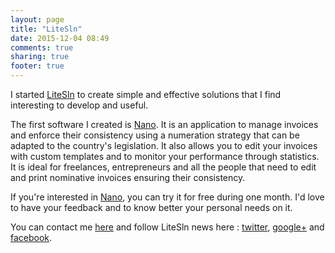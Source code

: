 ```yaml
---
layout: page
title: "LiteSln"
date: 2015-12-04 08:49
comments: true
sharing: true
footer: true
---
```


I started [LiteSln](http://litesln.com) to create simple and effective solutions that I find interesting to develop and useful.

The first software I created is [Nano](https://nano.litesln.com). It is an application to manage invoices and enforce their consistency using a numeration strategy that can be adapted to the country's legislation. It also allows you to edit your invoices with custom templates and to monitor your performance through statistics.  
It is ideal for freelances, entrepreneurs and all the people that need to edit and print nominative invoices ensuring their consistency.

If you're interested in [Nano](https://nano.litesln.com), you can try it for free during one month. I'd love to have your feedback and to know better your personal needs on it.

You can contact me [here](mailto:contact@litesln.com) and follow LiteSln news here : [twitter](https://twitter.com/litesln), [google+](https://plus.google.com/115367093201467260566) and [facebook](https://www.facebook.com/LiteSln-438977382967030).
